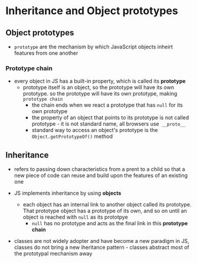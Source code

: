 # Inheritance and Object prototypes

## Object prototypes

- `prototype` are the mechanism by which JavaScript objects inheirt features from one another

### Prototype chain

- every object in JS has a built-in property, which is called its **prototype**
  - prototype itself is an object, so the prototype will have its own prototype. so the prototype will have its own prototype, making `prototype chain`
    - the chain ends when we react a prototype that has `null` for its own prototype
    - the property of an object that points to its prototype is not called prototype - it is not standard name, all browsers use` __proto__`
    - standard way to access an object's prototype is the `Object.getPrototypeOf()` method

## Inheritance

- refers to passing down characteristics from a prent to a child so that a new piece of code can reuse and build upon the features of an existing one
- JS implements inheritance by using **objects**

  - each object has an internal link to another object called its prototype. That prototype object has a prototype of its own, and so on until an object is reached with `null` as its prototpye
    - `null` has no prototype and acts as the final link in this **prototype chain**

- classes are not widely adopter and have become a new paradigm in JS, classes do not bring a new iheritance pattern - classes abstract most of the prototypal mechanism away
